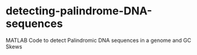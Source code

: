 # detecting-palindrome-DNA-sequences
MATLAB Code to detect Palindromic DNA sequences in a genome and GC Skews
